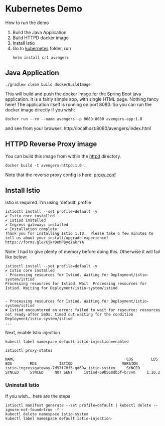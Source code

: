 # Kubernetes Demo

How to run the demo
1. Build the Java Application
2. Build HTTPD docker image
3. Install Istio
4. Go to [kubernetes](kubernetes) folder, run
   ``` 
   helm install cr1 avengers
   ```   


## Java Application
``` 
./gradlew clean build dockerBuildImage
```
This will build and push the docker image for the Spring Boot java application. 
It is a fairly simple app, with single HTML page. Nothing fancy here! The application itself is running on port 8080.
So you can run the docker image directly if you wish:
``` 
docker run --rm --name avengers -p 8080:8080 avengers-app:1.0
``` 
and see from your browser: http://localhost:8080/avengers/index.html

## HTTPD Reverse Proxy image
You can build this image from within the [httpd](httpd) directory.
``` 
docker build -t avengers-httpd:1.0 .
```
Note that the reverse proxy config is here: [proxy.conf](httpd/conf/proxy.conf)

## Install Istio
Istio is required. I'm using 'default' profile
``` 
istioctl install --set profile=default -y
✔ Istio core installed                                                                                                                                                                                
✔ Istiod installed                                                                                                                                                                                    
✔ Ingress gateways installed                                                                                                                                                                          
✔ Installation complete                                                                                                                                                                               Thank you for installing Istio 1.10.  Please take a few minutes to tell us about your install/upgrade experience!  https://forms.gle/KjkrDnMPByq7akrYA
```
Note: I had to give plenty of memory before doing this. Otherwise it will fail like below:
```
istioctl install --set profile=default -y
✔ Istio core installed                                                                                                                                                                                                                                                                                                    
- Processing resources for Istiod. Waiting for Deployment/istio-system/istiod                                                                                    Processing resources for Istiod. Wait  Processing resources for Istiod. Waiting for Deployment/istio-system/istiod                                                                                                                         


- Processing resources for Istiod. Waiting for Deployment/istio-system/istiod                                                                                                                         
✘ Istiod encountered an error: failed to wait for resource: resources not ready after 5m0s: timed out waiting for the condition                                                                       
Deployment/istio-system/istiod                                         
...
```

Next, enable Istio injection
``` 
kubectl label namespace default istio-injection=enabled
```


```
istioctl proxy-status   

NAME                                                  CDS        LDS        EDS        RDS          ISTIOD                      VERSION
istio-ingressgateway-7d97f78f5-gd69w.istio-system     SYNCED     SYNCED     SYNCED     NOT SENT     istiod-69b568db5f-brvvn     1.10.2

```

### Uninstall Istio
If you wish... here are the steps
``` 
istioctl manifest generate --set profile=default | kubectl delete --ignore-not-found=true -f -
kubectl delete namespace istio-system
kubectl label namespace default istio-injection-
```




